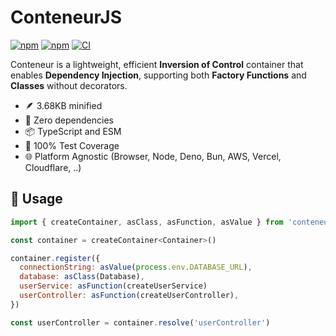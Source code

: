 # ConteneurJS

[![npm](https://img.shields.io/npm/v/conteneur.svg?maxAge=1000)](https://www.npmjs.com/package/conteneur)
[![npm](https://img.shields.io/npm/dt/conteneur.svg?maxAge=1000)](https://www.npmjs.com/package/conteneur)
[![CI](https://github.com/bouclier-dev/conteneur/actions/workflows/ci.yml/badge.svg)](https://github.com/bouclier-dev/conteneur/actions/workflows/ci.yml)

Conteneur is a lightweight, efficient **Inversion of Control** container that enables **Dependency Injection**, supporting both **Factory Functions** and **Classes** without decorators.

- 🪶 3.68KB minified
- 🧩 Zero dependencies
- 📦 TypeScript and ESM
- 🧪 100% Test Coverage
- 🌐 Platform Agnostic (Browser, Node, Deno, Bun, AWS, Vercel, Cloudflare, ..)

## 🚀 Usage

```js
import { createContainer, asClass, asFunction, asValue } from 'conteneur'

const container = createContainer<Container>()

container.register({
  connectionString: asValue(process.env.DATABASE_URL),
  database: asClass(Database),
  userService: asFunction(createUserService)
  userController: asFunction(createUserController),
})

const userController = container.resolve('userController')
```
